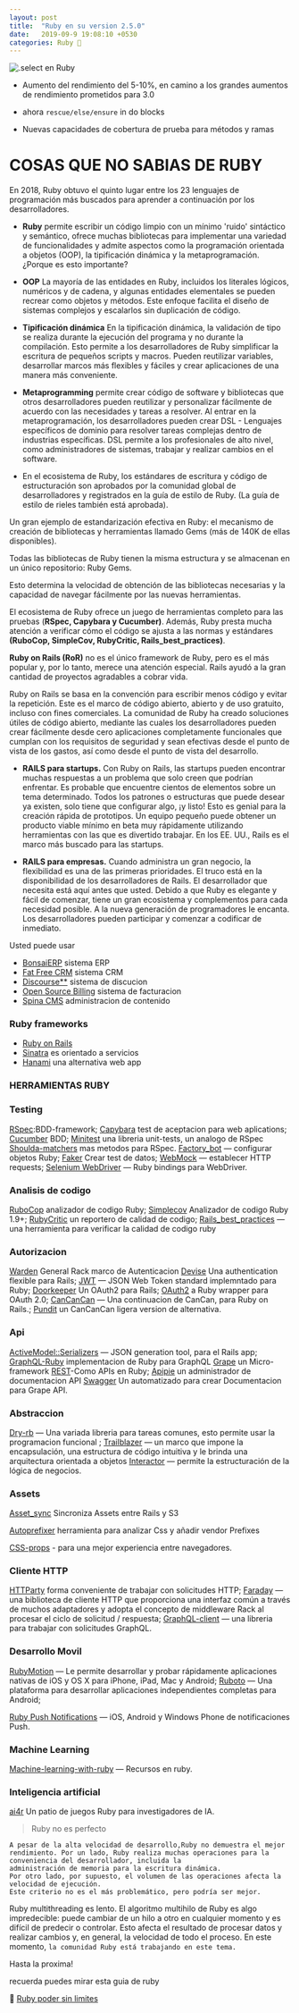 ```yaml
---
layout: post
title:  "Ruby en su version 2.5.0"
date:   2019-09-9 19:08:10 +0530
categories: Ruby 💎
---
```


![.select en Ruby](https://media.giphy.com/media/AEAFLn3fOUImY/giphy.gif)


- Aumento del rendimiento del 5-10%, en  camino a los grandes aumentos de rendimiento prometidos para 3.0

- ahora `rescue/else/ensure` in do blocks 

- Nuevas capacidades de cobertura de prueba para métodos y ramas
  

# COSAS QUE NO SABIAS DE RUBY

En 2018, Ruby obtuvo el quinto lugar entre los 23 lenguajes de programación más buscados para aprender a continuación por los desarrolladores.
- **Ruby**  permite escribir un código limpio con un mínimo 'ruido' sintáctico y semántico, ofrece muchas bibliotecas para implementar una variedad de funcionalidades y admite aspectos como la programación orientada a objetos (OOP), la tipificación dinámica y la metaprogramación. ¿Porque es esto importante?


- **OOP** La mayoría de las entidades en Ruby, incluidos los literales lógicos, numéricos y de cadena, y algunas entidades elementales se pueden recrear como objetos y métodos. Este enfoque facilita el diseño de sistemas complejos y escalarlos sin duplicación de código.

- **Tipificación dinámica** En la tipificación dinámica, la validación de tipo se realiza durante la ejecución del programa y no durante la compilación. Esto permite a los desarrolladores de Ruby simplificar la escritura de pequeños scripts y macros. Pueden reutilizar variables, desarrollar marcos más flexibles y fáciles y crear aplicaciones de una manera más conveniente.


- **Metaprogramming** 
  permite crear código de software y bibliotecas que otros desarrolladores pueden reutilizar y personalizar fácilmente de acuerdo con las necesidades y tareas a resolver. Al entrar en la metaprogramación, los desarrolladores pueden crear DSL - Lenguajes específicos de dominio para resolver tareas complejas dentro de industrias específicas. DSL permite a los profesionales de alto nivel, como administradores de sistemas, trabajar y realizar cambios en el software.

- En el ecosistema de Ruby, los estándares de escritura y código de estructuración son aprobados por la comunidad global de desarrolladores y registrados en la guía de estilo de Ruby. (La guía de estilo de rieles también está aprobada). 

Un gran ejemplo de estandarización efectiva en Ruby: el mecanismo de creación de bibliotecas y herramientas llamado Gems (más de 140K de ellas disponibles). 

Todas las bibliotecas de Ruby tienen la misma estructura y se almacenan en un único repositorio: Ruby Gems. 

Esto determina la velocidad de obtención de las bibliotecas necesarias y la capacidad de navegar fácilmente por las nuevas herramientas. 

El ecosistema de Ruby ofrece un juego de herramientas completo para las pruebas (**RSpec, Capybara y Cucumber)**. Además, Ruby presta mucha atención a verificar cómo el código se ajusta a las normas y estándares **(RuboCop, SimpleCov, RubyCritic, Rails_best_practices)**.

**Ruby on Rails (RoR)** no es el único framework de Ruby, pero es el más popular y, por lo tanto, merece una atención especial. Rails ayudó a la gran cantidad de proyectos agradables a cobrar vida. 

Ruby on Rails se basa en la convención para escribir menos código y evitar la repetición. Este es el marco de código abierto, abierto y de uso gratuito, incluso con fines comerciales. La comunidad de Ruby ha creado soluciones útiles de código abierto, mediante las cuales los desarrolladores pueden crear fácilmente desde cero aplicaciones completamente funcionales que cumplan con los requisitos de seguridad y sean efectivas desde el punto de vista de los gastos, así como desde el punto de vista del desarrollo.

- **RAILS para startups.** Con Ruby on Rails, las startups pueden encontrar muchas respuestas a un problema que solo creen que podrían enfrentar. Es probable que encuentre cientos de elementos sobre un tema determinado. Todos los patrones o estructuras que puede desear ya existen, solo tiene que configurar algo, ¡y listo! Esto es genial para la creación rápida de prototipos. Un equipo pequeño puede obtener un producto viable mínimo en beta muy rápidamente utilizando herramientas con las que es divertido trabajar. En los EE. UU., Rails es el marco más buscado para las startups.

- **RAILS para empresas.** Cuando administra un gran negocio, la flexibilidad es una de las primeras prioridades. El truco está en la disponibilidad de los desarrolladores de Rails. El desarrollador que necesita está aquí antes que usted. Debido a que Ruby es elegante y fácil de comenzar, tiene un gran ecosistema y complementos para cada necesidad posible. A la nueva generación de programadores le encanta. Los desarrolladores pueden participar y comenzar a codificar de inmediato.

Usted puede usar

- [BonsaiERP](https://github.com/bonsaiERP/bonsaiERP) sistema ERP 
- [Fat Free CRM](http://www.fatfreecrm.com) sistema CRM
- [Discourse**](https://github.com/discourse/discourse) sistema de discucion 
- [Open Source Billing](https://github.com/vteams/open-source-billing) sistema de facturacion
-  [Spina CMS](https://www.spinacms.com/) administracion de contenido

### Ruby frameworks
 - [Ruby on Rails](https://rubyonrails.org/)
- [Sinatra](http://sinatrarb.com/) es orientado a servicios
- [Hanami](https://hanamirb.org/) una alternativa web app

### HERRAMIENTAS RUBY

### Testing

[RSpec](https://rspec.info/):BDD-framework;
[Capybara](https://github.com/teamcapybara/capybara) test de aceptacion para web aplications;
[Cucumber](https://github.com/cucumber/cucumber-ruby) BDD;
[Minitest](https://github.com/seattlerb/minitest) una libreria unit-tests, un analogo de RSpec
[Shoulda-matchers](https://github.com/thoughtbot/shoulda-matchers) mas metodos para  RSpec.
[Factory_bot](https://github.com/thoughtbot/factory_bot) — configurar objetos Ruby;
[Faker](https://github.com/faker-ruby/faker)  Crear test de datos;
[WebMock](https://github.com/bblimke/webmock) — establecer HTTP requests;
[Selenium WebDriver](https://rubygems.org/gems/selenium-webdriver/versions/2.53.4?locale=es) — Ruby bindings para WebDriver.

### Analisis de codigo

[RuboCop](https://github.com/rubocop-hq/rubocop) analizador de codigo Ruby;
[Simplecov](https://github.com/colszowka/simplecov) Analizador de codigo Ruby 1.9+;
[RubyCritic](https://github.com/whitesmith/rubycritic) un reportero de calidad de codigo;
[Rails_best_practices](https://github.com/flyerhzm/rails_best_practices) —una herramienta para verificar la calidad de codigo ruby


### Autorizacion


[Warden](https://github.com/wardencommunity/warden)  General Rack marco de  Autenticacion 
[Devise](https://makeitrealcamp.gitbook.io/ruby-on-rails-5/devise) Una  authentication  flexible para Rails;
[JWT](https://github.com/jwt/ruby-jwt) — JSON Web Token standard implemntado para Ruby;
[Doorkeeper](https://github.com/doorkeeper-gem/doorkeeper) Un OAuth2 para Rails;
[OAuth2](https://github.com/oauth-xx/oauth2) a Ruby wrapper para OAuth 2.0;
[CanCanCan](https://github.com/CanCanCommunity/cancancan) — Una continuacion de CanCan, para Ruby on Rails.;
[Pundit](https://github.com/varvet/pundit)  un CanCanCan ligera version de alternativa.

### Api


[ActiveModel::Serializers](https://github.com/rails-api/active_model_serializers) — JSON generation tool, para el Rails app;
[GraphQL-Ruby](https://github.com/rmosolgo/graphql-ruby) implementacion de Ruby para GraphQL
[Grape](https://github.com/ruby-grape/grape) un Micro-framework
[REST](https://code.tutsplus.com/es/articles/crafting-apis-with-rails--cms-27695)-Como APIs en Ruby;
[Apipie](https://github.com/Apipie/apipie-rails)  un administrador de documentacion API
[Swagger](https://swagger.io/tools/open-source/open-source-integrations/)  Un automatizado para crear Documentacion para Grape API.

### Abstraccion


[Dry-rb](https://dry-rb.org/) — Una variada libreria para tareas comunes, esto permite usar la programacion funcional ;
[Trailblazer](http://trailblazer.to/) — un marco que impone la encapsulación, una estructura de código intuitiva y le brinda una arquitectura orientada a objetos
[Interactor](https://github.com/collectiveidea/interactor) — permite la estructuración de la lógica de negocios.


### Assets

 [Asset_sync](https://github.com/AssetSync/asset_sync) Sincroniza Assets entre Rails y S3

[Autoprefixer](https://github.com/ai/autoprefixer-rails) herramienta para analizar Css y añadir vendor Prefixes

[CSS-props](https://w3c.github.io/i18n-drafts/articles/ruby/styling.en.html) - para una mejor experiencia entre navegadores.

### Cliente HTTP


[HTTParty](https://github.com/jnunemaker/httparty)
forma conveniente de trabajar con solicitudes HTTP;
[Faraday](https://github.com/lostisland/faraday) — una biblioteca de cliente HTTP que proporciona una interfaz común a través de muchos adaptadores y adopta el concepto de middleware Rack al procesar el ciclo de solicitud / respuesta;
[GraphQL-client](https://github.com/github/graphql-client) — una libreria para trabajar con solicitudes GraphQL.

### Desarrollo Movil

[RubyMotion](http://www.rubymotion.com/) — Le permite desarrollar y probar rápidamente aplicaciones nativas de iOS y OS X para iPhone, iPad, Mac y Android;
[Ruboto](http://ruboto.org/) — Una plataforma para desarrollar aplicaciones independientes completas para Android;

[Ruby Push Notifications](https://github.com/rpush/rpush) — iOS, Android y Windows Phone de notificaciones Push.


### Machine Learning

[Machine-learning-with-ruby](https://github.com/arbox/machine-learning-with-ruby) — Recursos en ruby.

### Inteligencia artificial
 [ai4r](https://github.com/SergioFierens/ai4r)
Un patio de juegos Ruby para investigadores de IA.

 > Ruby no es perfecto 


```
A pesar de la alta velocidad de desarrollo,Ruby no demuestra el mejor rendimiento. Por un lado, Ruby realiza muchas operaciones para la conveniencia del desarrollador, incluida la 
administración de memoria para la escritura dinámica. 
Por otro lado, por supuesto, el volumen de las operaciones afecta la velocidad de ejecución. 
Este criterio no es el más problemático, pero podría ser mejor. 
```


Ruby multithreading es lento. El algoritmo multihilo de Ruby es algo impredecible: puede cambiar de un hilo a otro en cualquier momento y es difícil de predecir o controlar. Esto afecta el resultado de procesar datos y realizar cambios y, en general, la velocidad de todo el proceso. En este momento, ```la comunidad Ruby está trabajando en este tema.```

Hasta la proxima!


recuerda puedes mirar esta guia de ruby

💎 [Ruby poder sin limites](https://soyandresbernal.github.io/ruby/2019/08/30/ruby-podersinlimites.html)
